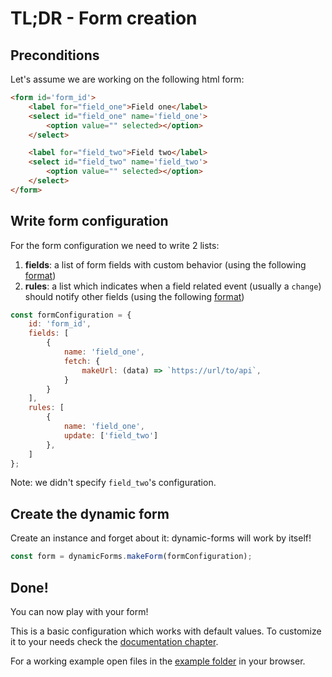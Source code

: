 # TL;DR - Form creation

## Preconditions

<!-- Did you already [installed](../start/installation.md) and [loaded](../start/loading.md) the library? Then go on, you are almost there! -->

Let's assume we are working on the following html form:

```html
<form id='form_id'>
    <label for="field_one">Field one</label>
    <select id="field_one" name='field_one'>
        <option value="" selected></option>
    </select>

    <label for="field_two">Field two</label>
    <select id="field_two" name='field_two'>
        <option value="" selected></option>
    </select>
</form>
```

## Write form configuration

For the form configuration we need to write 2 lists:

1. **fields**: a list of form fields with custom behavior (using the following [format](../configurations/fields-configuration.md))
2. **rules**: a list which indicates when a field related event (usually a `change`) should notify other fields (using the following [format](../configurations/update-rules.md))

```javascript
const formConfiguration = {
    id: 'form_id',
    fields: [
        {
            name: 'field_one',
            fetch: {
                makeUrl: (data) => `https://url/to/api`,
            }
        }
    ],
    rules: [
        {
            name: 'field_one',
            update: ['field_two']
        },
    ]
};
```

Note: we didn't specify `field_two`'s configuration.

## Create the dynamic form

Create an instance and forget about it: dynamic-forms will work by itself!

```javascript
const form = dynamicForms.makeForm(formConfiguration);
```

## Done!

You can now play with your form!

This is a basic configuration which works with default values. To customize it to your needs check the [documentation chapter](../configurations/form-configuration.md).

For a working example open files in the [example folder](https://github.com/simomosi/dynamic-forms/blob/main/examples) in your browser. 
